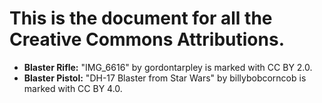 # This is the document for all the Creative Commons Attributions.

- **Blaster Rifle:** "IMG_6616" by gordontarpley is marked with CC BY 2.0.
- **Blaster Pistol:** "DH-17 Blaster from Star Wars" by billybobcorncob is marked with CC BY 4.0.

